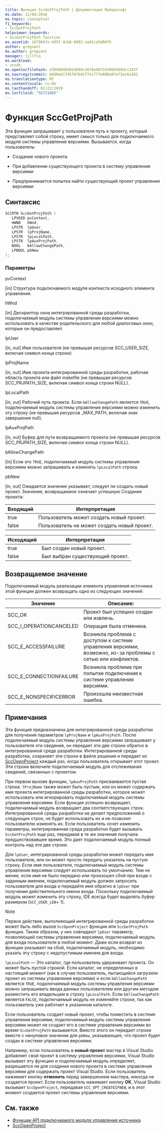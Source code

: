 ```yaml
---
title: Функция SccGetProjPath | Документация Майкрософт
ms.date: 11/04/2016
ms.topic: conceptual
f1_keywords:
- SccGetProjPath
helpviewer_keywords:
- SccGetProjPath function
ms.assetid: 1079847e-d45f-4cb8-9d92-1e01ce5d08f6
author: gregvanl
ms.author: gregvanl
manager: jillfra
ms.workload:
- vssdk
ms.openlocfilehash: d3090048482d698c1678a80f2d3066569dcc243f
ms.sourcegitcommit: b0d8e61745f67bd1f7ecf7fe080a0fe73ac6a181
ms.translationtype: MT
ms.contentlocale: ru-RU
ms.lasthandoff: 02/22/2019
ms.locfileid: "56721805"
---
```

# <a name="sccgetprojpath-function"></a>Функция SccGetProjPath
Эта функция запрашивает у пользователя путь к проекту, который представляет собой строку, имеет смысл только для подключаемого модуля системы управления версиями. Вызывается, когда пользователь:

-   Создание нового проекта

-   При добавлении существующего проекта в систему управления версиями

-   Предпринимается попытка найти существующий проект управления версиями

## <a name="syntax"></a>Синтаксис

```cpp
SCCRTN SccGetProjPath (
   LPVOID pvContext,
   HWND   hWnd,
   LPSTR  lpUser,
   LPSTR  lpProjName,
   LPSTR  lpLocalPath,
   LPSTR  lpAuxProjPath,
   BOOL   bAllowChangePath,
   LPBOOL pbNew
);
```

### <a name="parameters"></a>Параметры
 pvContext

[in] Структура подключаемого модуля контекста исходного элемента управления.

 hWnd

[in] Дескриптор окна интегрированной среды разработки, подключаемый модуль системы управления версиями можно использовать в качестве родительского для любой диалоговых окон, которые он предоставляет.

 lpUser

[in, out] Имя пользователя (не превышая ресурсов SCC_USER_SIZE, включая символ конца строки)

 lpProjName

[in, out] Имя проекта интегрированной среды разработки, рабочая область проекта или файл makefile (не превышая ресурсов SCC_PRJPATH_SIZE, включая символ конца строки NULL).

 lpLocalPath

[in, out] Рабочий путь проекта. Если `bAllowChangePath` является `TRUE`, подключаемый модуль системы управления версиями можно изменить эту строку (не превышая ресурсов _MAX_PATH, включая знак завершения null).

 lpAuxProjPath

[in, out] Буфер для пути возвращаемого проекта (не превышая ресурсов SCC_PRJPATH_SIZE, включая символ конца строки NULL).

 bAllowChangePath

[in] Если это `TRUE`, подключаемый модуль системы управления версиями можно запрашивать и изменять `lpLocalPath` строка.

 pbNew

[in, out] Ожидается значение указывает, следует ли создать новый проект. Значение, возвращаемое означает успешную Создание проекта:

|Входящий|Интерпретация|
|--------------|--------------------|
|true|Пользователь может создать новый проект.|
|false|Пользователь не может создать новый проект.|

|Исходящий|Интерпретация|
|--------------|--------------------|
|true|Был создан новый проект.|
|false|Был выбран существующий проект.|

## <a name="return-value"></a>Возвращаемое значение
 Подключаемый модуль реализации элемента управления источника этой функции должен возвращать одно из следующих значений:

|Значение|Описание:|
|-----------|-----------------|
|SCC_OK|Проект был успешно создан или извлечь.|
|SCC_I_OPERATIONCANCELED|Операция была отменена.|
|SCC_E_ACCESSFAILURE|Возникла проблема с доступом к системе управления версиями, возможно, из-за проблемы с сетью или конфликтов.|
|SCC_E_CONNECTIONFAILURE|Возникла проблема при попытке подключения к системе управления версиями.|
|SCC_E_NONSPECIFICERROR|Произошла неизвестная ошибка.|

## <a name="remarks"></a>Примечания
 Эта функция предназначена для интегрированной среды разработки для получения параметров `lpProjName` и `lpAuxProjPath`. После подключаемый модуль системы управления версиями запрашивает у пользователя эти сведения, он передает эти две строки обратно в интегрированной среде разработки. Интегрированной среды разработки, сохраняет эти строки в файле решения и передает их [SccOpenProject](../extensibility/sccopenproject-function.md) каждый раз, когда пользователь открывает этот проект. Эти строки включите подключаемый модуль для отслеживания сведений, связанных с проектом.

 При первом вызове функции, `lpAuxProjPath` присваивается пустая строка. `lProjName` также может быть пустым, или он может содержать имя проекта интегрированной среды разработки, которое может использовать или игнорировать подключаемый модуль системы управления версиями. Если функция успешно возвращает, подключаемый модуль возвращает два соответствующих строк. Интегрированной среды разработки не делает предположений о следующих строк, не будет использовать их и не позволит пользователю изменять их. Если пользователь хочет изменить параметры, интегрированная среда разработки будет вызывать `SccGetProjPath` еще раз, передавая в те же значения получала предшествовавшее время. Это дает подключаемый модуль полный контроль над эти две строки.

 Для `lpUser`, интегрированной среды разработки может передать имя пользователя, или он может просто передать указатель на пустую строку. Если имя пользователя, подключаемый модуль системы управления версиями следует использовать по умолчанию. Тем не менее, если имя не было передано или произошел сбой при входе с заданным именем, подключаемый модуль должен запросить пользователя для входа и передайте имя обратно в `lpUser` при получении действительного имени входа. Поскольку подключаемый модуль может изменить эту строку, IDE всегда будет выделять буфер размером (`SCC_USER_LEN`+ 1).

> [!NOTE]
>  Первое действие, выполняющий интегрированной среды разработки может быть либо вызов `SccOpenProject` функции или `SccGetProjPath` функции. Таким образом, у них совпадают `lpUser` параметр, позволяющий системы управления версиями, подключаемый модуль для входа пользователя в любой момент. Даже если возврат из функции указывает на сбой, подключаемый модуль, необходимо указать эту строку с недопустимым именем для входа.

 `lpLocalPath` — Это каталог, где пользователь удерживает проекта. Он может быть пустой строкой. Если каталог, не определенных в настоящий момент (как в случае пользователь, пытающийся загрузили проект из системы управления версиями) и если `bAllowChangePath` является `TRUE`, подключаемый модуль системы управления версиями можно запрашивать ввода данных пользователем или другим методом разместить его владельцем в строку `lpLocalPath`. Если `bAllowChangePath` является `FALSE`, подключаемый модуль не изменяйте строки, так как пользователь уже работает в указанном каталоге.

 Если пользователь создает новый проект, чтобы поместить в системе управления версиями, подключаемый модуль системы управления версиями может не создает его в системе управления версиями во время `SccGetProjPath` вызывается. Вместо этого он передает строки вместе с ненулевое значение для `pbNew`, указывающее, что проект будет создан в системе управления версиями.

 Например, если пользователь в **новый проект** мастер в Visual Studio добавляет свой проект в систему управления версиями, Visual Studio вызывает эту функцию и подключаемый модуль определяет, разрешается ли для создания нового проекта в системе управления версиями для содержать проект Visual Studio. Если пользователь нажимает кнопку **отменить** перед завершением мастера, никогда не создается проект. Если пользователь нажимает кнопку **ОК**, Visual Studio вызывает `SccOpenProject`, передавая `SCC_OPT_CREATEIFNEW`, и в этот момент создается проект системы управления версиями.

## <a name="see-also"></a>См. также
- [Функции API подключаемого модуля управления источника](../extensibility/source-control-plug-in-api-functions.md)
- [SccOpenProject](../extensibility/sccopenproject-function.md)